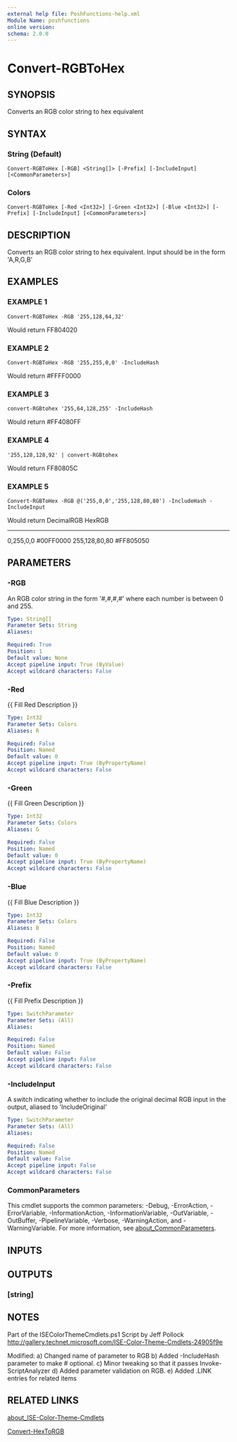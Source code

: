 ```yaml
---
external help file: PoshFunctions-help.xml
Module Name: poshfunctions
online version:
schema: 2.0.0
---
```


# Convert-RGBToHex

## SYNOPSIS
Converts an RGB color string to hex equivalent

## SYNTAX

### String (Default)
```
Convert-RGBToHex [-RGB] <String[]> [-Prefix] [-IncludeInput] [<CommonParameters>]
```

### Colors
```
Convert-RGBToHex [-Red <Int32>] [-Green <Int32>] [-Blue <Int32>] [-Prefix] [-IncludeInput] [<CommonParameters>]
```

## DESCRIPTION
Converts an RGB color string to hex equivalent.
Input should be in the form 'A,R,G,B'

## EXAMPLES

### EXAMPLE 1
```
Convert-RGBToHex -RGB '255,128,64,32'
```

Would return
FF804020

### EXAMPLE 2
```
Convert-RGBToHex -RGB '255,255,0,0' -IncludeHash
```

Would return
#FFFF0000

### EXAMPLE 3
```
convert-RGBtohex '255,64,128,255' -IncludeHash
```

Would return
#FF4080FF

### EXAMPLE 4
```
'255,128,128,92' | convert-RGBtohex
```

Would return
FF80805C

### EXAMPLE 5
```
Convert-RGBToHex -RGB @('255,0,0','255,128,80,80') -IncludeHash -IncludeInput
```

Would return
DecimalRGB   HexRGB
-----------   -------
0,255,0,0     #00FF0000
255,128,80,80 #FF805050

## PARAMETERS

### -RGB
An RGB color string in the form '#,#,#,#' where each number is between 0 and 255.

```yaml
Type: String[]
Parameter Sets: String
Aliases:

Required: True
Position: 1
Default value: None
Accept pipeline input: True (ByValue)
Accept wildcard characters: False
```

### -Red
{{ Fill Red Description }}

```yaml
Type: Int32
Parameter Sets: Colors
Aliases: R

Required: False
Position: Named
Default value: 0
Accept pipeline input: True (ByPropertyName)
Accept wildcard characters: False
```

### -Green
{{ Fill Green Description }}

```yaml
Type: Int32
Parameter Sets: Colors
Aliases: G

Required: False
Position: Named
Default value: 0
Accept pipeline input: True (ByPropertyName)
Accept wildcard characters: False
```

### -Blue
{{ Fill Blue Description }}

```yaml
Type: Int32
Parameter Sets: Colors
Aliases: B

Required: False
Position: Named
Default value: 0
Accept pipeline input: True (ByPropertyName)
Accept wildcard characters: False
```

### -Prefix
{{ Fill Prefix Description }}

```yaml
Type: SwitchParameter
Parameter Sets: (All)
Aliases:

Required: False
Position: Named
Default value: False
Accept pipeline input: False
Accept wildcard characters: False
```

### -IncludeInput
A switch indicating whether to include the original decimal RGB input in the output, aliased to 'IncludeOriginal'

```yaml
Type: SwitchParameter
Parameter Sets: (All)
Aliases:

Required: False
Position: Named
Default value: False
Accept pipeline input: False
Accept wildcard characters: False
```

### CommonParameters
This cmdlet supports the common parameters: -Debug, -ErrorAction, -ErrorVariable, -InformationAction, -InformationVariable, -OutVariable, -OutBuffer, -PipelineVariable, -Verbose, -WarningAction, and -WarningVariable. For more information, see [about_CommonParameters](http://go.microsoft.com/fwlink/?LinkID=113216).

## INPUTS

## OUTPUTS

### [string]
## NOTES
Part of the ISEColorThemeCmdlets.ps1 Script by Jeff Pollock
http://gallery.technet.microsoft.com/ISE-Color-Theme-Cmdlets-24905f9e

Modified:
a) Changed name of parameter to RGB
b) Added -IncludeHash parameter to make # optional.
c) Minor tweaking so that it passes Invoke-ScriptAnalyzer
d) Added parameter validation on RGB.
e) Added .LINK entries for related items

## RELATED LINKS

[about_ISE-Color-Theme-Cmdlets]()

[Convert-HexToRGB]()

